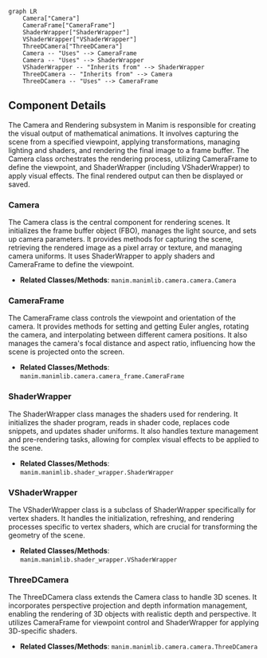 ```mermaid
graph LR
    Camera["Camera"]
    CameraFrame["CameraFrame"]
    ShaderWrapper["ShaderWrapper"]
    VShaderWrapper["VShaderWrapper"]
    ThreeDCamera["ThreeDCamera"]
    Camera -- "Uses" --> CameraFrame
    Camera -- "Uses" --> ShaderWrapper
    VShaderWrapper -- "Inherits from" --> ShaderWrapper
    ThreeDCamera -- "Inherits from" --> Camera
    ThreeDCamera -- "Uses" --> CameraFrame
```

## Component Details

The Camera and Rendering subsystem in Manim is responsible for creating the visual output of mathematical animations. It involves capturing the scene from a specified viewpoint, applying transformations, managing lighting and shaders, and rendering the final image to a frame buffer. The Camera class orchestrates the rendering process, utilizing CameraFrame to define the viewpoint, and ShaderWrapper (including VShaderWrapper) to apply visual effects. The final rendered output can then be displayed or saved.

### Camera
The Camera class is the central component for rendering scenes. It initializes the frame buffer object (FBO), manages the light source, and sets up camera parameters. It provides methods for capturing the scene, retrieving the rendered image as a pixel array or texture, and managing camera uniforms. It uses ShaderWrapper to apply shaders and CameraFrame to define the viewpoint.
- **Related Classes/Methods**: `manim.manimlib.camera.camera.Camera`

### CameraFrame
The CameraFrame class controls the viewpoint and orientation of the camera. It provides methods for setting and getting Euler angles, rotating the camera, and interpolating between different camera positions. It also manages the camera's focal distance and aspect ratio, influencing how the scene is projected onto the screen.
- **Related Classes/Methods**: `manim.manimlib.camera.camera_frame.CameraFrame`

### ShaderWrapper
The ShaderWrapper class manages the shaders used for rendering. It initializes the shader program, reads in shader code, replaces code snippets, and updates shader uniforms. It also handles texture management and pre-rendering tasks, allowing for complex visual effects to be applied to the scene.
- **Related Classes/Methods**: `manim.manimlib.shader_wrapper.ShaderWrapper`

### VShaderWrapper
The VShaderWrapper class is a subclass of ShaderWrapper specifically for vertex shaders. It handles the initialization, refreshing, and rendering processes specific to vertex shaders, which are crucial for transforming the geometry of the scene.
- **Related Classes/Methods**: `manim.manimlib.shader_wrapper.VShaderWrapper`

### ThreeDCamera
The ThreeDCamera class extends the Camera class to handle 3D scenes. It incorporates perspective projection and depth information management, enabling the rendering of 3D objects with realistic depth and perspective. It utilizes CameraFrame for viewpoint control and ShaderWrapper for applying 3D-specific shaders.
- **Related Classes/Methods**: `manim.manimlib.camera.camera.ThreeDCamera`
